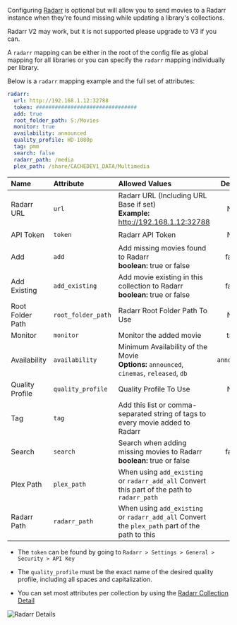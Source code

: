 Configuring [Radarr](https://radarr.video/) is optional but will allow you to send movies to a Radarr instance when they're found missing while updating a library's collections. 

Radarr V2 may work, but it is not supported please upgrade to V3 if you can.

A `radarr` mapping can be either in the root of the config file as global mapping for all libraries or you can specify the `radarr` mapping individually per library.

Below is a `radarr` mapping example and the full set of attributes:
```yaml
radarr:
  url: http://192.168.1.12:32788
  token: ################################
  add: true
  root_folder_path: S:/Movies
  monitor: true
  availability: announced
  quality_profile: HD-1080p
  tag: pmm
  search: false
  radarr_path: /media
  plex_path: /share/CACHEDEV1_DATA/Multimedia
```

| Name | Attribute | Allowed Values| Default | Required |
| :--- | :--- | :--- | :---: | :---: |
| Radarr URL | `url` | Radarr URL (Including URL Base if set)<br>**Example:** http://192.168.1.12:32788 | N/A | :heavy_check_mark: |
| API Token | `token` | Radarr API Token | N/A | :heavy_check_mark: |
| Add | `add` | Add missing movies found to Radarr<br>**boolean:** true or false | false | :x: |
| Add Existing | `add_existing` | Add movie existing in this collection to Radarr<br>**boolean:** true or false | false | :x: |
| Root Folder Path | `root_folder_path` | Radarr Root Folder Path To Use | N/A | :heavy_check_mark: |
| Monitor | `monitor` | Monitor the added movie | true | :x: |
| Availability | `availability` | Minimum Availability of the Movie<br>**Options:** `announced`, `cinemas`, `released`, `db` | `announced` | :heavy_check_mark: |
| Quality Profile | `quality_profile` | Quality Profile To Use | N/A | :x: |
| Tag | `tag` | Add this list or comma-separated string of tags to every movie added to Radarr | ` ` | :x: |
| Search | `search` | Search when adding missing movies to Radarr<br>**boolean:** true or false | false | :x: |
| Plex Path | `plex_path` | When using `add_existing` or `radarr_add_all` Convert this part of the path to `radarr_path` | ` ` | :x: |
| Radarr Path | `radarr_path` | When using `add_existing` or `radarr_add_all` Convert the `plex_path` part of the path to this | ` ` | :x: |

* The `token` can be found by going to `Radarr > Settings > General > Security > API Key`

* The `quality_profile` must be the exact name of the desired quality profile, including all spaces and capitalization.

* You can set most attributes per collection by using the [Radarr Collection Detail](https://github.com/meisnate12/Plex-Meta-Manager/wiki/Collection-Details#radarr-attributes)

![Radarr Details](https://raw.githubusercontent.com/wiki/meisnate12/Plex-Meta-Manager/radarr1.png)
